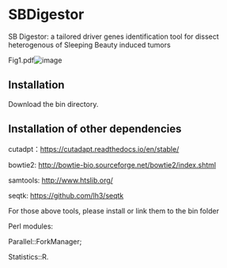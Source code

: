 # SBDigestor
SB Digestor: a tailored driver genes identification tool for dissect heterogenous of Sleeping Beauty induced tumors

Fig1.pdf![image](https://user-images.githubusercontent.com/66343257/120283619-f21da980-c2ed-11eb-821c-705b65bd7f53.png)


Installation
-----------------------------------------------------------------------------------------------------------------------------------------------------------------------------------
Download the bin directory.


Installation of other dependencies 
-----------------------------------------------------------------------------------------------------------------------------------------------------------------------------------
cutadpt：https://cutadapt.readthedocs.io/en/stable/

bowtie2: http://bowtie-bio.sourceforge.net/bowtie2/index.shtml

samtools: http://www.htslib.org/

seqtk: https://github.com/lh3/seqtk

For those above tools, please install or link them to the bin folder

Perl modules: 

Parallel::ForkManager;

Statistics::R.
